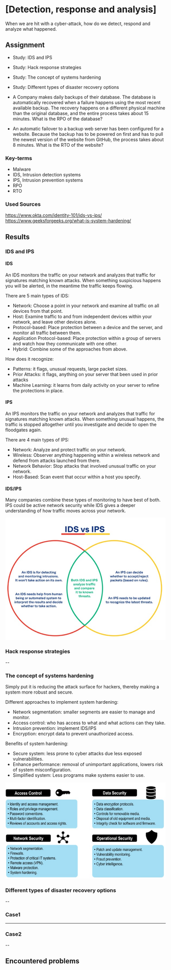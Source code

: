 # [Detection, response and analysis]

When we are hit with a cyber-attack, how do we detect, respond and analyze what happened.  

## Assignment

- Study: IDS and IPS
- Study: Hack response strategies
- Study: The concept of systems hardening
- Study: Different types of disaster recovery options

- A Company makes daily backups of their database. The database is automatically recovered when a failure happens using the most recent available backup. The recovery happens on a different physical machine than the original database, and the entire process takes about 15 minutes. What is the RPO of the database?
- An automatic failover to a backup web server has been configured for a website. Because the backup has to be powered on first and has to pull the newest version of the website from GitHub, the process takes about 8 minutes. What is the RTO of the website?

### Key-terms

- Malware
- IDS, Intrusion detection systems
- IPS, Intrusion prevention systems
- RPO
- RTO

### Used Sources

https://www.okta.com/identity-101/ids-vs-ips/  
https://www.geeksforgeeks.org/what-is-system-hardening/  

## Results

### IDS and IPS

#### IDS

An IDS monitors the traffic on your network and analyzes that traffic for signatures matching known attacks. When something suspicious happens you will be alerted, in the meantime the traffic keeps flowing.  

There are 5 main types of IDS:

- Network: Choose a point in your network and examine all traffic on all devices from that point.
- Host: Examine traffic to and from independent devices within your network, and leave other devices alone.
- Protocol-based: Place protection between a device and the server, and monitor all traffic between them.  
- Application Protocol-based: Place protection within a group of servers and watch how they communicate with one other.
- Hybrid: Combine some of the approaches from above.  

How does it recognize:

- Patterns: it flags, unusual requests, large packet sizes.  
- Prior Attacks: it flags, anything on your server that been used in prior attacks
- Machine Learning: it learns from daily activity on your server to refine the protections in place. 

#### IPS

An IPS monitors the traffic on your network and analyzes that traffic for signatures matching known attacks. When something unusual happens, the traffic is stopped altogether until you investigate  and decide to open the floodgates again.  

There are 4 main types of IPS:

- Network: Analyze and protect traffic on your network.
- Wireless: Observer anything happening within a wireless network and defend from attacks launched from there. 
- Network Behavior: Stop attacks that involved unusual traffic on your network.
- Host-Based: Scan event that occur within a host you specify. 

#### IDS/IPS

Many companies combine these types of monitoring to have best of both. IPS could be active network security while IDS gives a deeper understanding of how traffic moves across your network.  

![Screenshot ids vs ips](../00_includes/SEC-01/ids_vs_ips.jpg)

### Hack response strategies

--

### The concept of systems hardening

Simply put it is reducing the attack surface for hackers, thereby making a system more robust and secure.  

Different approaches to implement system hardening:

- Network segmentation: smaller segments are easier to manage and monitor.
- Access control: who has access to what and what actions can they take.  
- Intrusion prevention: implement IDS/IPS
- Encryption: encrypt data to prevent unauthorized access.

Benefits of system hardening:

- Secure system: less prone to cyber attacks due less exposed vulnerabilities.
- Enhance performance: removal of unimportant applications, lowers risk of system misconfiguration.
- Simplified system: Less programs make systems easier to use.  

![Screenshot systemhardening](../00_includes/SEC-01/systemhardening.jpg)

### Different types of disaster recovery options

--

### Case1

---

### Case2

--

## Encountered problems

